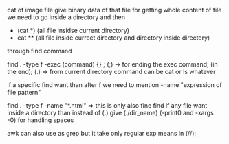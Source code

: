 cat of image file give binary data of that file
for getting whole content of file we need to go inside a directory and then

- (cat \*) (all file insidse current directory)
- cat \*\* (all file inside currect directory and directory inside directory)

through find command

find . -type f -exec (command) {} \;
(\;) -> for ending the exec command; (in the end);
(.) => from current directory
command can be cat or ls whatever

if a specific find want than after f we need to mention -name "expression of file pattern"

find . -type f -name "\*.html" => this is only also fine
find if any file want inside a directory than instead of (.) give (./dir_name)
(-print0 and -xargs -0) for handling spaces

awk can also use as grep but it take only regular exp means in (//);
